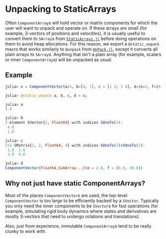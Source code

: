 # Unpacking to StaticArrays

Often `ComponentArray`s will hold vector or matrix components for which the user will want to unpack and operate on. If these arrays are small (for example, 3-vectors of positions and velocities), it is usually useful to convert them to `SArray`s from [`StaticArrays.jl`](https://github.com/JuliaArrays/StaticArrays.jl) before doing operations on them to avoid heap allocations. For this reason, we export a `@static_unpack` macro that works similarly to `@unpack` from [`UnPack.jl`](https://github.com/mauro3/UnPack.jl), except it converts all plain arrays to `SArray`s. Anything that isn't a plain array (for example, scalars or inner `ComponentArray`s) will be unpacked as usual.

## Example
```julia
julia> x = ComponentVector(a=5, b=[4, 1], c = [1 2; 3 4], d=(e=2, f=[6, 30.0]));

julia> @static_unpack a, b, c, d = x;

julia> a
5.0

julia> b
2-element SVector{2, Float64} with indices SOneTo(2):
 4.0
 1.0

julia> c
2×2 SMatrix{2, 2, Float64, 4} with indices SOneTo(2)×SOneTo(2):
 1.0  2.0
 3.0  4.0

julia> d
ComponentVector{Float64,SubArray...}(e = 2.0, f = [6.0, 30.0])
```

## Why not just have static ComponentArrays?
Most of the places `ComponentVector`s are used, the top-level `ComponentVector` is too large to be efficiently backed by a `SVector`. Typically you only need the inner components to be `SVector`s for fast operations (for example, simulating rigid body dynamics where states and derivatives are mostly 3-vectors that need to undergo rotations and translations).

Also, just from experience, immutable `ComponentArray`s tend to be really clunky to work with.